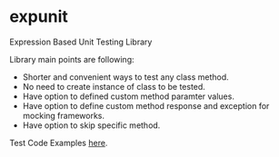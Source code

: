 # expunit
Expression Based Unit Testing Library

Library main points are following:

* Shorter and convenient ways to test any class method.
* No need to create instance of class to be tested.
* Have option to defined custom method paramter values.
* Have option to define custom method response and exception for mocking frameworks.
* Have option to skip specific method.

Test Code Examples [here](https://github.com/mdaniyalkhan/expunit/blob/master/src/Tester/tests/TesterTests.cs).

